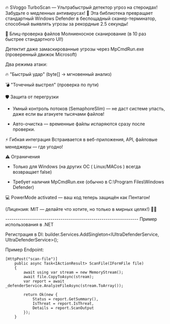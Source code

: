﻿🔥 SVoggo TurboScan — Ультрабыстрый детектор угроз на стероидах!
Забудьте о медленных антивирусах! 🚀 Эта библиотека превращает стандартный Windows Defender в беспощадный сканер-терминатор, способный выявлять угрозы за рекордные 2.5 секунды!

🚀 Блиц-проверка файлов
Молниеносное сканирование (в 10 раз быстрее стандартного UI!)

Детектит даже замаскированные угрозы через MpCmdRun.exe (проверенный движок Microsoft)

Два режима атаки:

🔥 "Быстрый удар" (byte[] → мгновенный анализ)

💣 "Точечный выстрел" (проверка по пути)

🛡️ Защита от перегрузки
- Умный контроль потоков (SemaphoreSlim) — не даст системе упасть, даже если вы атакуете тысячами файлов!

- Авто-очистка — временные файлы испаряются сразу после проверки.

⚡ Гибкая интеграция
Встраивается в веб-приложения, API, файловые менеджеры — где угодно!

⚠️ Ограничения
- Только для Windows (на других ОС ( Linux/MACos ) всегда возвращает false)

- Требует наличия MpCmdRun.exe (обычно в C:\Program Files\Windows Defender)

💻 PowerMode activated — ваш код теперь защищён как Пентагон!

(Лицензия: MIT — делайте что хотите, но только в мирных целях!) 🏴‍☠️


*-----------------------------------------------------------------*
Пример использования в .NET

Регистрация в DI:
builder.Services.AddSingleton<IUltraDefenderService, UltraDefenderService>();

Пример Endpoint:
```
[HttpPost("scan-file")]
    public async Task<IActionResult> ScanFile(IFormFile file)
    {
        await using var stream = new MemoryStream();
        await file.CopyToAsync(stream);
        var report = await _defenderService.AnalyzeFileAsync(stream.ToArray());
        
        return Ok(new {
            Status = report.GetSummary(),
            IsThreat = report.IsThreat,
            Details = report.ScanOutput
        });
    }
```